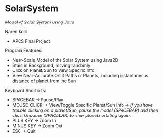 # SolarSystem

*Model of Solar System using Java*

Naren Kolli
* APCS Final Project

Program Features:
* Near-Scale Model of the Solar System using Java2D 
* Stars in Background, moving randomly
* Click on Planet/Sun to View Specific Info
* View Near-Accurate Orbit Paths of Planets, including instantaneous distance of planet from the Sun 

Keyboard Shortcuts: 
 * SPACEBAR -> Pause/Play
 * MOUSE-CLICK -> View/Toggle Specific Planet/Sun Info 
 	*-> If you have trouble clicking on a planet/Sun, pause the model (SPACEBAR) and then click.*
 	    *Unpause (SPACEBAR) to view planets orbiting again.*
 * PLUS KEY -> Zoom In
 * MINUS KEY -> Zoom Out
 * ESC -> Quit
 
